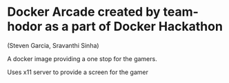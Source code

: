 # Docker Arcade created by team-hodor as a part of Docker Hackathon
(Steven Garcia, Sravanthi Sinha)




A docker image providing a one stop for the gamers.

Uses x11 server to provide a screen for the gamer

